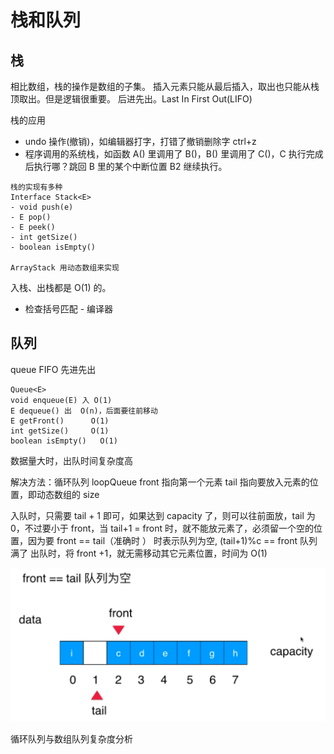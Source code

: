 # 栈和队列

## 栈

相比数组，栈的操作是数组的子集。
插入元素只能从最后插入，取出也只能从栈顶取出。但是逻辑很重要。
后进先出。Last In First Out(LIFO)

栈的应用

- undo 操作(撤销)，如编辑器打字，打错了撤销删除字 ctrl+z
- 程序调用的系统栈，如函数 A() 里调用了 B()，B() 里调用了 C()，C 执行完成后执行哪？跳回 B 里的某个中断位置 B2 继续执行。

```
栈的实现有多种
Interface Stack<E>
- void push(e)
- E pop()
- E peek()
- int getSize()
- boolean isEmpty()

ArrayStack 用动态数组来实现
```

入栈、出栈都是 O(1) 的。

- 检查括号匹配 - 编译器

## 队列

queue
FIFO 先进先出

```
Queue<E>
void enqueue(E) 入 O(1)
E dequeue() 出  O(n)，后面要往前移动
E getFront()      O(1)
int getSize()     O(1)
boolean isEmpty()   O(1)
```

数据量大时，出队时间复杂度高

解决方法：循环队列 loopQueue
front 指向第一个元素
tail 指向要放入元素的位置，即动态数组的 size

入队时，只需要 tail + 1 即可，如果达到 capacity 了，则可以往前面放，tail 为 0，不过要小于 front，当 tail+1 = front 时，就不能放元素了，必须留一个空的位置，因为要 front == tail（准确时 ） 时表示队列为空,
(tail+1)%c == front 队列满了
出队时，将 front +1，就无需移动其它元素位置，时间为 O(1)

![](./imgs/2021-06-02-21-54-07.png)

循环队列与数组队列复杂度分析
